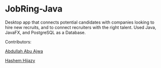 # JobRing-Java

Desktop app that connects potential candidates with companies looking to hire new recruits, and to connect recruiters with the right talent.
Used Java, JavaFX, and PostgreSQL as a Database.


Contributors:

[Abdullah Abu Ajwa](https://www.linkedin.com/in/abdullahabuajwa/)

[Hashem Hijazy](https://www.linkedin.com/in/hashem-hejazy-7763481ab/)
